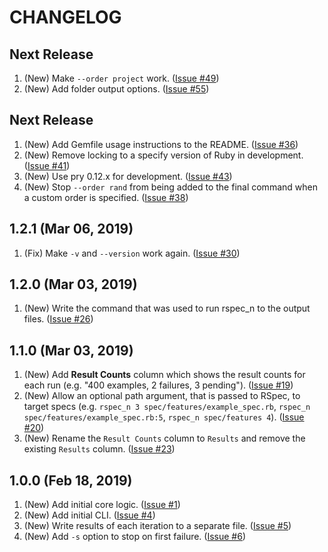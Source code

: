 # CHANGELOG

## Next Release

1. (New) Make `--order project` work. ([Issue #49](https://github.com/roberts1000/rspec_n/issues/49))
1. (New) Add folder output options. ([Issue #55](https://github.com/roberts1000/rspec_n/issues/55))

## Next Release

1. (New) Add Gemfile usage instructions to the README. ([Issue #36](https://github.com/roberts1000/rspec_n/issues/36))
1. (New) Remove locking to a specify version of Ruby in development. ([Issue #41](https://github.com/roberts1000/rspec_n/issues/41))
1. (New) Use pry 0.12.x for development. ([Issue #43](https://github.com/roberts1000/rspec_n/issues/43))
1. (New) Stop `--order rand` from being added to the final command when a custom order is specified. ([Issue #38](https://github.com/roberts1000/rspec_n/issues/38))

## 1.2.1 (Mar 06, 2019)

1. (Fix) Make `-v` and `--version` work again. ([Issue #30](https://github.com/roberts1000/rspec_n/issues/30))

## 1.2.0 (Mar 03, 2019)

1. (New) Write the command that was used to run rspec_n to the output files. ([Issue #26](https://github.com/roberts1000/rspec_n/issues/26))

## 1.1.0 (Mar 03, 2019)

1. (New) Add **Result Counts** column which shows the result counts for each run (e.g. "400 examples, 2 failures, 3 pending"). ([Issue #19](https://github.com/roberts1000/rspec_n/issues/19))
1. (New) Allow an optional path argument, that is passed to RSpec, to target specs (e.g. `rspec_n 3 spec/features/example_spec.rb`, `rspec_n spec/features/example_spec.rb:5`, `rspec_n spec/features 4`). ([Issue #20](https://github.com/roberts1000/rspec_n/issues/20))
1. (New) Rename the `Result Counts` column to `Results` and remove the existing `Results` column. ([Issue #23](https://github.com/roberts1000/rspec_n/issues/23))

## 1.0.0 (Feb 18, 2019)

1. (New) Add initial core logic. ([Issue #1](https://github.com/roberts1000/rspec_n/issues/1))
1. (New) Add initial CLI. ([Issue #4](https://github.com/roberts1000/rspec_n/issues/4))
1. (New) Write results of each iteration to a separate file. ([Issue #5](https://github.com/roberts1000/rspec_n/issues/5))
1. (New) Add `-s` option to stop on first failure. ([Issue #6](https://github.com/roberts1000/rspec_n/issues/6))
